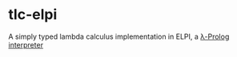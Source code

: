 # tlc-elpi
A simply typed lambda calculus implementation in ELPI, a [λ-Prolog interpreter](https://hal.inria.fr/hal-01176856/)
